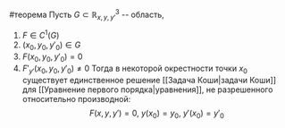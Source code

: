 #теорема
Пусть $G \subset \mathbb{R}^3_{x,y,y'}$ -- область,
1. $F \in C^1(G)$
2. $(x_0, y_0, y'_0 ) \in G$
3. $F(x_0, y_0, y'_0) = 0$
4. $F'_{y'}(x_0, y_0, y'_0) \neq 0$
Тогда в некоторой окрестности точки $x_0$ существует единственное решение [[Задача Коши|задачи Коши]] для [[Уравнение первого порядка|уравнения]], не разрешенного относительно производной:
$$F(x, y, y') = 0,\ y(x_0) = y_0,\ y'(x_0) = y'_0$$
